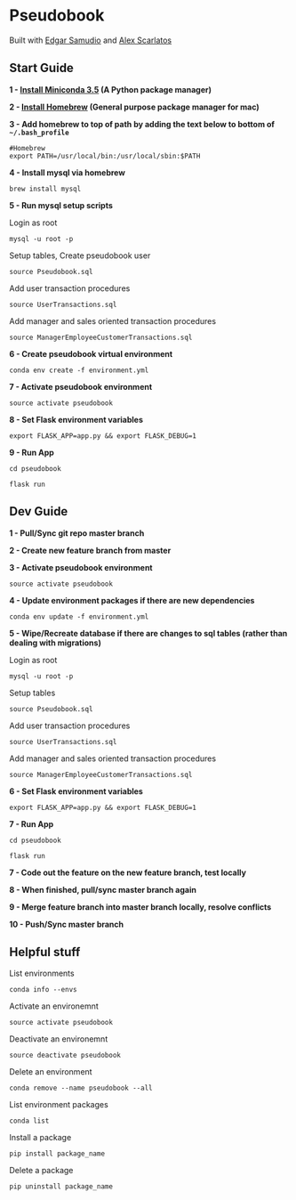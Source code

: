 # Pseudobook

Built with [Edgar Samudio](https://github.com/esamudio) and [Alex Scarlatos](https://www.linkedin.com/in/alex-scarlatos-399455113/)

## Start Guide

**1 - [Install Miniconda 3.5](http://conda.pydata.org/miniconda.html) (A Python package manager)**

**2 - [Install Homebrew](http://brew.sh/) (General purpose package manager for mac)**

**3 - Add homebrew to top of path by adding the text below to bottom of `~/.bash_profile`**

```
#Homebrew
export PATH=/usr/local/bin:/usr/local/sbin:$PATH
```

**4 - Install mysql via homebrew**

`brew install mysql`

**5 - Run mysql setup scripts**

Login as root

`mysql -u root -p`

Setup tables, Create pseudobook user

`source Pseudobook.sql`

Add user transaction procedures

`source UserTransactions.sql`

Add manager and sales oriented transaction procedures

`source ManagerEmployeeCustomerTransactions.sql`

**6 - Create pseudobook virtual environment**

`conda env create -f environment.yml`

**7 - Activate pseudobook environment**

`source activate pseudobook`

**8 - Set Flask environment variables**

`export FLASK_APP=app.py && export FLASK_DEBUG=1`

**9 - Run App**

`cd pseudobook`

`flask run`

## Dev Guide

**1 - Pull/Sync git repo master branch**

**2 - Create new feature branch from master**

**3 - Activate pseudobook environment**

`source activate pseudobook`

**4 - Update environment packages if there are new dependencies**

`conda env update -f environment.yml`

**5 - Wipe/Recreate database if there are changes to sql tables (rather than dealing with migrations)**

Login as root

`mysql -u root -p`

Setup tables

`source Pseudobook.sql`

Add user transaction procedures

`source UserTransactions.sql`

Add manager and sales oriented transaction procedures

`source ManagerEmployeeCustomerTransactions.sql`

**6 - Set Flask environment variables**

`export FLASK_APP=app.py && export FLASK_DEBUG=1`

**7 - Run App**

`cd pseudobook`

`flask run`

**7 - Code out the feature on the new feature branch, test locally**

**8 - When finished, pull/sync master branch again**

**9 - Merge feature branch into master branch locally, resolve conflicts**

**10 - Push/Sync master branch**

## Helpful stuff

List environments

`conda info --envs`

Activate an environemnt

`source activate pseudobook`

Deactivate an environemnt

`source deactivate pseudobook`

Delete an environment

`conda remove --name pseudobook --all`

List environment packages

`conda list`

Install a package

`pip install package_name`

Delete a package

`pip uninstall package_name`
